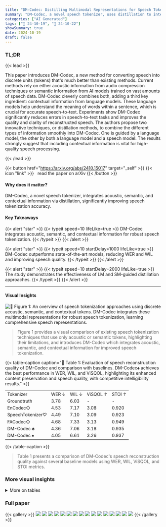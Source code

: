 ```yaml
---
title: "DM-Codec: Distilling Multimodal Representations for Speech Tokenization"
summary: "DM-Codec, a novel speech tokenizer, uses distillation to integrate acoustic, semantic, and contextual information, significantly improving speech tokenization accuracy."
categories: ["AI Generated"]
tags: ["🔖 24-10-19", "🤗 24-10-22"]
showSummary: true
date: 2024-10-19
draft: false
---
```


### TL;DR


{{< lead >}}

This paper introduces DM-Codec, a new method for converting speech into discrete units (tokens) that's much better than existing methods.  Current methods rely on either acoustic information from audio compression techniques or semantic information from AI models trained on vast amounts of speech data. DM-Codec cleverly combines both, adding a third key ingredient: contextual information from language models. These language models help understand the meaning of words within a sentence, which is crucial for accurate speech-to-text.  Experiments show DM-Codec significantly reduces errors in speech-to-text tasks and improves the quality and clarity of reconstructed speech. The authors propose two innovative techniques, or distillation methods, to combine the different types of information smoothly into DM-Codec.  One is guided by a language model, the other by both a language model and a speech model.  The results strongly suggest that including contextual information is vital for high-quality speech processing.

{{< /lead >}}


{{< button href="https://arxiv.org/abs/2410.15017" target="_self" >}}
{{< icon "link" >}} &nbsp; read the paper on arXiv
{{< /button >}}

#### Why does it matter?
DM-Codec, a novel speech tokenizer, integrates acoustic, semantic, and contextual information via distillation, significantly improving speech tokenization accuracy.
#### Key Takeaways

{{< alert "star" >}}
{{< typeit speed=10 lifeLike=true >}} DM-Codec integrates acoustic, semantic, and contextual information for robust speech tokenization. {{< /typeit >}}
{{< /alert >}}

{{< alert "star" >}}
{{< typeit speed=10 startDelay=1000 lifeLike=true >}} DM-Codec outperforms state-of-the-art models, reducing WER and WIL and improving speech quality. {{< /typeit >}}
{{< /alert >}}

{{< alert "star" >}}
{{< typeit speed=10 startDelay=2000 lifeLike=true >}} The study demonstrates the effectiveness of LM and SM-guided distillation approaches. {{< /typeit >}}
{{< /alert >}}

------
#### Visual Insights



![](figures/figures_2_0.png "🔼 Figure 1: An overview of speech tokenization approaches using discrete acoustic, semantic, and contextual tokens. DM-Codec integrates these multimodal representations for robust speech tokenization, learning comprehensive speech representations.")

> Figure 1 provides a visual comparison of existing speech tokenization techniques that use only acoustic or semantic tokens, highlighting their limitations, and introduces DM-Codec which integrates acoustic, semantic, and contextual information for improved speech tokenization.







{{< table-caption caption="🔽 Table 1: Evaluation of speech reconstruction quality of DM-Codec and comparison with baselines. DM-Codec♠ achieves the best performance in WER, WIL, and ViSQOL, highlighting its enhanced content preservation and speech quality, with competitive intelligibility results." >}}
<table id='1' style='font-size:14px'><tr><td>Tokenizer</td><td>WER ↓</td><td>WIL ↓</td><td>ViSQOL ↑</td><td>STOI ↑</td></tr><tr><td>Groundtruth</td><td>3.78</td><td>6.03</td><td>-</td><td>-</td></tr><tr><td>EnCodec◇</td><td>4.53</td><td>7.17</td><td>3.08</td><td>0.920</td></tr><tr><td>SpeechTokenizer♡</td><td>4.49</td><td>7.10</td><td>3.09</td><td>0.923</td></tr><tr><td>FACodec◇</td><td>4.68</td><td>7.33</td><td>3.13</td><td>0.949</td></tr><tr><td>DM-Codec ♣</td><td>4.36</td><td>7.06</td><td>3.18</td><td>0.935</td></tr><tr><td>DM-Codec ♠</td><td>4.05</td><td>6.61</td><td>3.26</td><td>0.937</td></tr></table>{{< /table-caption >}}

> Table 1 presents a comparison of DM-Codec's speech reconstruction quality against several baseline models using WER, WIL, ViSQOL, and STOI metrics.



### More visual insights




<details>
<summary>More on tables
</summary>


{{< table-caption caption="🔽 Table 2: Significance Analysis of DM-Codec (D) compared to baselines EnCodec (E), SpeechTokenizer (S), and FACodec (F). Results reveal DM-Codec consistently achieves significantly better scores in key metrics across all individual samples.  indicates that DM-Codec is significantly better, a denotes dominance, and a X means no significant improvement over the baseline. Avg and Std mean the average and standard deviation of each score." >}}
<table id='1' style='font-size:14px'><tr><td colspan="5">WER ↓</td><td colspan="5">WIL ↓</td><td colspan="5">ViSQOL ↑</td><td colspan="5">STOI ↑</td></tr><tr><td colspan="20">DM-Codec</td></tr><tr><td>Avg</td><td>Std</td><td>E</td><td>s</td><td>F</td><td>Avg</td><td>Std</td><td>E</td><td>s</td><td>F</td><td>Avg</td><td>Std</td><td>E</td><td>S</td><td>F</td><td>Avg</td><td>Std</td><td>E</td><td>S</td><td>F</td></tr><tr><td>0.053</td><td>0.113</td><td>V</td><td>V</td><td>V</td><td>0.082</td><td>0.157</td><td>V</td><td>V</td><td>V</td><td>3.258</td><td>0.184</td><td>★</td><td>V</td><td>V</td><td>0.937</td><td>0.019</td><td>V</td><td>V</td><td>X</td></tr><tr><td colspan="20">EnCodec</td></tr><tr><td>Avg</td><td>Std</td><td>D</td><td>s</td><td>F</td><td>Avg</td><td>Std</td><td>D</td><td>s</td><td>F</td><td>Avg</td><td>Std</td><td>D</td><td>s</td><td>F</td><td>Avg</td><td>Std</td><td>D</td><td>S</td><td>F</td></tr><tr><td>0.061</td><td>0.131</td><td>X</td><td>X</td><td>X</td><td>0.090</td><td>0.158</td><td>X</td><td>X</td><td>メ</td><td>I 3.078</td><td>0.201</td><td>X</td><td>メ</td><td>X</td><td>I 0.920</td><td>0.017</td><td>X</td><td>X</td><td>X</td></tr><tr><td colspan="20">SpeechTokenizer</td></tr><tr><td>Avg</td><td>Std</td><td>E</td><td>D</td><td>F</td><td>Avg</td><td>Std</td><td>E</td><td>D</td><td>F</td><td>Avg</td><td>Std</td><td>E</td><td>D</td><td>F</td><td>Avg</td><td>Std</td><td>E</td><td>D</td><td>F</td></tr><tr><td>0.060</td><td>0.139</td><td>V</td><td>X</td><td>X</td><td>0.089</td><td>0.166</td><td>V</td><td>X</td><td>X</td><td>3.087</td><td>0.190</td><td>V</td><td>X</td><td>X</td><td>0.923</td><td>0.021</td><td>V</td><td>X</td><td>X</td></tr><tr><td colspan="20">FACodec</td></tr><tr><td>Avg</td><td>Std</td><td>E</td><td>s</td><td>D</td><td>Avg</td><td>Std</td><td>E</td><td>s</td><td>D</td><td>Avg</td><td>Std</td><td>E</td><td>s</td><td>D</td><td>Avg</td><td>Std</td><td>E</td><td>s</td><td>D</td></tr><tr><td>0.057</td><td>0.123</td><td>V</td><td>V</td><td>X</td><td>0.086</td><td>0.163</td><td>V</td><td>V</td><td>X</td><td>3.129</td><td>0.250</td><td>V</td><td>V</td><td>X</td><td>0.949</td><td>0.923</td><td>V</td><td>V</td><td>V</td></tr></table>{{< /table-caption >}}

> Table 2 presents a statistical significance analysis comparing DM-Codec's performance to three baseline speech tokenizers across four key metrics (WER, WIL, ViSQOL, and STOI), showing that DM-Codec significantly outperforms the baselines.


{{< table-caption caption="🔽 Table 3: Effects of weights on combined representation distillation: Higher LM weight enhances content preservation, leading to lower WER. ASM is the SM weight, ALM is the LM weight." >}}
<table id='11' style='font-size:16px'><tr><td>入SM</td><td>入LM</td><td>WER ↓</td></tr><tr><td>1.0</td><td>0.0</td><td>4.83</td></tr><tr><td>0.9</td><td>0.1</td><td>4.63</td></tr><tr><td>0.8</td><td>0.2</td><td>4.44</td></tr><tr><td>0.7</td><td>0.3</td><td>4.23</td></tr><tr><td>0.6</td><td>0.4</td><td>4.76</td></tr><tr><td>0.5</td><td>0.5</td><td>4.18</td></tr><tr><td>0.4</td><td>0.6</td><td>4.54</td></tr><tr><td>0.3</td><td>0.7</td><td>4.34</td></tr><tr><td>0.2</td><td>0.8</td><td>4.07</td></tr><tr><td>0.1</td><td>0.9</td><td>4.33</td></tr><tr><td>0.0</td><td>1.0</td><td>4.36</td></tr></table>{{< /table-caption >}}

> Table 3 shows the effects of different weights assigned to LM and SM distillation losses on the word error rate (WER) in speech reconstruction.


{{< table-caption caption="🔽 Table 4: Analysis of different RVQ layers effect on speech reconstruction. LM-guided distillation on RVQ-1 layer ensures greater content preservation, while SM-guided distillation on RVQ-1:8 layer is more effective at preserving semantic representation. LM-layer and SM-layer indicate the RVQ layer used for respective distillation. ♣ indicates LM-guided Distillation. ♠ indicates combined LM and SM-guided Distillation. Bold highlights the best result and underline the second-best result." >}}
<table id='1' style='font-size:14px'><tr><td>Tokenizer</td><td>LM-Layer</td><td>SM-Layer</td><td>WER ↓</td><td>WIL ↓</td><td>ViSQOL ↑</td><td>STOI ↑</td></tr><tr><td>DM-Codec ♣</td><td>RVQ-1</td><td>-</td><td>4.36</td><td>7.06</td><td>3.18</td><td>0.935</td></tr><tr><td>DM-Codec ♣</td><td>RVQ-1:8</td><td>-</td><td>4.23</td><td>6.94</td><td>3.12</td><td>0.929</td></tr><tr><td>DM-Codec ♣</td><td>RVQ-8</td><td>-</td><td>4.44</td><td>7.22</td><td>3.28</td><td>0.935</td></tr><tr><td>DM-Codec ♠</td><td>RVQ-1</td><td>RVQ-1</td><td>4.18</td><td>6.84</td><td>3.13</td><td>0.933</td></tr><tr><td>DM-Codec ♠</td><td>RVQ-1:8</td><td>RVQ-1</td><td>4.59</td><td>7.34</td><td>3.21</td><td>0.937</td></tr><tr><td>DM-Codec ♠</td><td>RVQ-8</td><td>RVQ-1</td><td>4.49</td><td>7.24</td><td>3.30</td><td>0.938</td></tr><tr><td>DM-Codec ♠</td><td>RVQ-1</td><td>RVQ-1:8</td><td>4.05</td><td>6.61</td><td>3.26</td><td>0.937</td></tr><tr><td>DM-Codec ♠</td><td>RVQ-1</td><td>RVQ-8</td><td>4.39</td><td>7.08</td><td>3.33</td><td>0.939</td></tr></table>{{< /table-caption >}}

> Table 4 shows the performance of DM-Codec speech reconstruction model using different combinations of RVQ layers for LM-guided and combined LM and SM-guided distillation methods.


{{< table-caption caption="🔽 Table 5: Analysis of representation distillation from different models. BERT can be effectively combined with HuBERT or wav2vec 2.0, however, ELECTRA in LM-guided distillation outperforms BERT. ♣ indicates LM-guided Distillation. ♠ indicates combined LM and SM-guided Distillation. Bold highlights the best result and underline the second-best result." >}}
<table id='8' style='font-size:14px'><tr><td>Tokenizer</td><td>LM</td><td>SM</td><td>WER ↓</td><td>WIL ↓</td><td>ViSQOL ↑</td><td>STOI ↑</td></tr><tr><td>DM-Codec ♣</td><td>BERT</td><td>-</td><td>4.36</td><td>7.06</td><td>3.18</td><td>0.935</td></tr><tr><td>DM-Codec ♣</td><td>ELECTRA</td><td>-</td><td>4.12</td><td>6.63</td><td>3.10</td><td>0.936</td></tr><tr><td>DM-Codec .</td><td>BERT</td><td>HuBERT</td><td>4.18</td><td>6.84</td><td>3.13</td><td>0.933</td></tr><tr><td>DM-Codec ♠</td><td>BERT</td><td>wav2vec 2.0</td><td>4.13</td><td>6.77</td><td>3.15</td><td>0.942</td></tr><tr><td>DM-Codec ♠</td><td>ELECTRA</td><td>wav2vec 2.0</td><td>4.70</td><td>7.51</td><td>3.14</td><td>0.933</td></tr><tr><td>DM-Codec ♠</td><td>ELECTRA</td><td>HuBERT</td><td>4.67</td><td>7.58</td><td>2.94</td><td>0.932</td></tr></table>{{< /table-caption >}}

> Table 5 presents an ablation study comparing the performance of DM-Codec using different language models (LM) and speech models (SM) for both LM-guided and combined LM and SM-guided distillation methods.


{{< table-caption caption="🔽 Table 6: Analysis of different distillation layers representation on speech reconstruction. Average layer provides more comprehensive representations. ♣ indicates LM-guided Distillation. ♦ indicates combined LM and SM-guided Distillation. Bold highlights the best result and underline the second-best result." >}}
<table id='1' style='font-size:14px'><tr><td>Tokenizer</td><td>Distillation Layer(s)</td><td>WER ↓</td><td>WIL ↓</td><td>ViSQOL ↑</td><td>STOI ↑</td></tr><tr><td>DM-Codec</td><td>Average</td><td>4.36</td><td>7.06</td><td>3.18</td><td>0.935</td></tr><tr><td>DM-Codec</td><td>Last</td><td>4.62</td><td>7.56</td><td>2.95</td><td>0.926</td></tr><tr><td>DM-Codec</td><td>9th</td><td>4.75</td><td>7.80</td><td>2.88</td><td>0.925</td></tr><tr><td>DM-Codec</td><td>Average</td><td>4.18</td><td>6.84</td><td>3.13</td><td>0.933</td></tr><tr><td>DM-Codec</td><td>Last</td><td>4.68</td><td>7.55</td><td>3.03</td><td>0.933</td></tr><tr><td>DM-Codec ♠</td><td>9th</td><td>4.52</td><td>7.43</td><td>3.00</td><td>0.933</td></tr></table>{{< /table-caption >}}

> Table 6 presents the results of an ablation study evaluating the impact of different distillation layers (average, last, and 9th) on the speech reconstruction quality, using various metrics such as WER, WIL, ViSQOL, and STOI, for both LM-guided and combined LM & SM-guided distillation methods.


</details>


### Full paper

{{< gallery >}}
<img src="paper_images/1.png" class="grid-w50 md:grid-w33 xl:grid-w25" />
<img src="paper_images/2.png" class="grid-w50 md:grid-w33 xl:grid-w25" />
<img src="paper_images/3.png" class="grid-w50 md:grid-w33 xl:grid-w25" />
<img src="paper_images/4.png" class="grid-w50 md:grid-w33 xl:grid-w25" />
<img src="paper_images/5.png" class="grid-w50 md:grid-w33 xl:grid-w25" />
<img src="paper_images/6.png" class="grid-w50 md:grid-w33 xl:grid-w25" />
<img src="paper_images/7.png" class="grid-w50 md:grid-w33 xl:grid-w25" />
<img src="paper_images/8.png" class="grid-w50 md:grid-w33 xl:grid-w25" />
<img src="paper_images/9.png" class="grid-w50 md:grid-w33 xl:grid-w25" />
<img src="paper_images/10.png" class="grid-w50 md:grid-w33 xl:grid-w25" />
<img src="paper_images/11.png" class="grid-w50 md:grid-w33 xl:grid-w25" />
<img src="paper_images/12.png" class="grid-w50 md:grid-w33 xl:grid-w25" />
<img src="paper_images/13.png" class="grid-w50 md:grid-w33 xl:grid-w25" />
<img src="paper_images/14.png" class="grid-w50 md:grid-w33 xl:grid-w25" />
<img src="paper_images/15.png" class="grid-w50 md:grid-w33 xl:grid-w25" />
<img src="paper_images/16.png" class="grid-w50 md:grid-w33 xl:grid-w25" />
{{< /gallery >}}